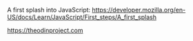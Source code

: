 A first splash into JavaScript: https://developer.mozilla.org/en-US/docs/Learn/JavaScript/First_steps/A_first_splash

https://theodinproject.com
